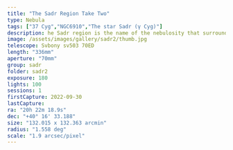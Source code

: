 ```yaml
---
title: "The Sadr Region Take Two"
type: Nebula
tags: ["37 Cyg","NGC6910","The star Sadr (γ Cyg)"]
description: he Sadr region is the name of the nebulosity that surrounds the brilliant center star of Cygnus' cross. Here, the massive supergiant estimated to contain over 10 times the mass the sun in a radius 150 times as wide glows triumphantly in the center of the frame. I used a new technique to bring out new detail from an old capture.
image: /assets/images/gallery/sadr2/thumb.jpg
telescope: Svbony sv503 70ED
length: "336mm"
aperture: "70mm"
group: sadr
folder: sadr2
exposure: 180   
lights: 100
sessions: 1
firstCapture: 2022-09-30 
lastCapture:
ra: "20h 22m 18.9s"
dec: "+40° 16' 33.188"
size: "132.015 x 132.363 arcmin"
radius: "1.558 deg"
scale: "1.9 arcsec/pixel"
---
```

